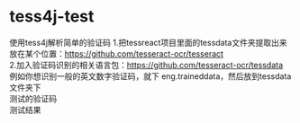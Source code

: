 # tess4j-test
使用tess4j解析简单的验证码
1.把tessreact项目里面的tessdata文件夹提取出来放在某个位置：https://github.com/tesseract-ocr/tesseract  
2.加入验证码识别的相关语言包：https://github.com/tesseract-ocr/tessdata  
例如你想识别一般的英文数字验证码，就下 eng.traineddata，然后放到tessdata文件夹下  
测试的验证码  
测试结果  
